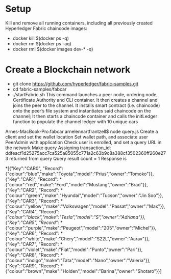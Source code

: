 # Setup

Kill and remove all running containers, including all previously created Hyperledger Fabric chaincode images:
* docker kill $(docker ps -q)
* docker rm $(docker ps -aq)
* docker rmi $(docker images dev-* -q)

# Create a Blockchain network
* git clone https://github.com/hyperledger/fabric-samples.git
* cd fabric-samples/fabcar
* ./startFabric.sh
This command launches a peer node, ordering node, Certificate Authority and CLI container. It then 
creates a channel and joins the peer to the channel.
It installs smart contract (i.e. chaincode) onto the peer’s file system and instantiates said chaincode on the channel; It then starts a chaincode container and calls the initLedger function to populate the channel ledger with 10 unique cars

Arnes-MacBook-Pro:fabcar arnelennartfrantzell$ node query.js
Create a client and set the wallet location
Set wallet path, and associate user  PeerAdmin  with application
Check user is enrolled, and set a query URL in the network
Make query
Assigning transaction_id:  ddfeacf1d25275acc7ca525a85055c771a2c63b9c8a388cf3502360ff260e273
returned from query
Query result count =  1
Response is  

*[{"Key":"CAR0", "Record":{"colour":"blue","make":"Toyota","model":"Prius","owner":"Tomoko"}},{"Key":"CAR1", "Record":
*{"colour":"red","make":"Ford","model":"Mustang","owner":"Brad"}},{"Key":"CAR2", "Record":
*{"colour":"green","make":"Hyundai","model":"Tucson","owner":"Jin Soo"}},{"Key":"CAR3", "Record":
*{"colour":"yellow","make":"Volkswagen","model":"Passat","owner":"Max"}},{"Key":"CAR4", "Record":
*{"colour":"black","make":"Tesla","model":"S","owner":"Adriana"}},{"Key":"CAR5", "Record":*
*{"colour":"purple","make":"Peugeot","model":"205","owner":"Michel"}},{"Key":"CAR6", "Record":
*{"colour":"white","make":"Chery","model":"S22L","owner":"Aarav"}},{"Key":"CAR7", "Record":
*{"colour":"violet","make":"Fiat","model":"Punto","owner":"Pari"}},{"Key":"CAR8", "Record":
*{"colour":"indigo","make":"Tata","model":"Nano","owner":"Valeria"}},{"Key":"CAR9", "Record":
*{"colour":"brown","make":"Holden","model":"Barina","owner":"Shotaro"}}]
